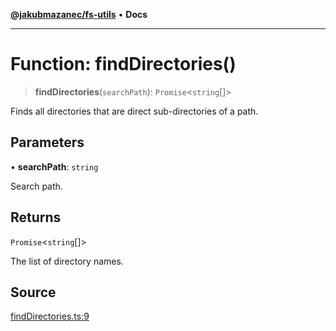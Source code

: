 [**@jakubmazanec/fs-utils**](../README.md) • **Docs**

---

# Function: findDirectories()

> **findDirectories**(`searchPath`): `Promise`\<`string`[]\>

Finds all directories that are direct sub-directories of a path.

## Parameters

• **searchPath**: `string`

Search path.

## Returns

`Promise`\<`string`[]\>

The list of directory names.

## Source

[findDirectories.ts:9](https://github.com/jakubmazanec/tools/blob/2f8bfe433bf76006231c1e3b5197238029672b8c/packages/fs-utils/source/findDirectories.ts#L9)
